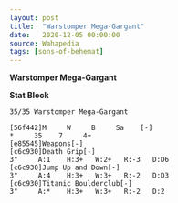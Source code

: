```yaml
---
layout: post
title:  "Warstomper Mega-Gargant"
date:   2020-12-05 00:00:00
source: Wahapedia
tags: [sons-of-behemat]
---
```


**Warstomper Mega-Gargant**

**Stat Block**
```
35/35 Warstomper Mega-Gargant
```

```
[56f442]M     W     B     Sa    [-]
*     35    7     4+    
[e85545]Weapons[-]
[c6c930]Death Grip[-]
3"     A:1    H:3+   W:2+   R:-3   D:D6  
[c6c930]Jump Up and Down[-]
3"     A:4    H:3+   W:3+   R:-2   D:D3  
[c6c930]Titanic Boulderclub[-]
3"     A:*    H:3+   W:3+   R:-2   D:2   
```
    